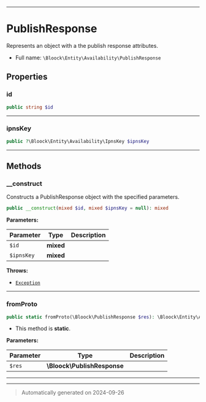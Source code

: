 ***

# PublishResponse

Represents an object with a the publish response attributes.



* Full name: `\Bloock\Entity\Availability\PublishResponse`



## Properties


### id



```php
public string $id
```






***

### ipnsKey



```php
public ?\Bloock\Entity\Availability\IpnsKey $ipnsKey
```






***

## Methods


### __construct

Constructs a PublishResponse object with the specified parameters.

```php
public __construct(mixed $id, mixed $ipnsKey = null): mixed
```








**Parameters:**

| Parameter | Type | Description |
|-----------|------|-------------|
| `$id` | **mixed** |  |
| `$ipnsKey` | **mixed** |  |




**Throws:**

- [`Exception`](../../../Exception.md)



***

### fromProto



```php
public static fromProto(\Bloock\PublishResponse $res): \Bloock\Entity\Availability\PublishResponse
```



* This method is **static**.




**Parameters:**

| Parameter | Type | Description |
|-----------|------|-------------|
| `$res` | **\Bloock\PublishResponse** |  |





***


***
> Automatically generated on 2024-09-26
